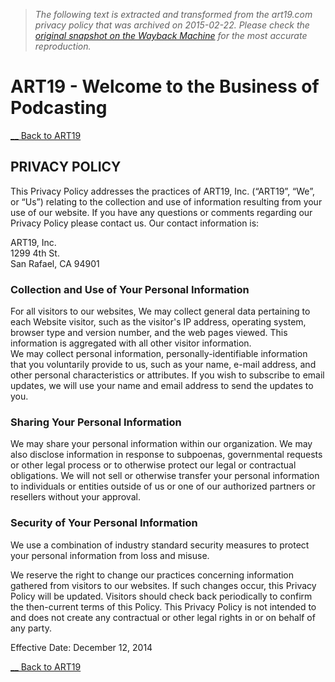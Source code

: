 > *The following text is extracted and transformed from the art19.com privacy policy that was archived on 2015-02-22. Please check the [original snapshot on the Wayback Machine](https://web.archive.org/web/20150222053706id_/http%3A//art19.com/privacy) for the most accurate reproduction.*

# ART19 - Welcome to the Business of Podcasting

[__ Back to ART19 ](http://www.art19.com/#footer)

##  PRIVACY POLICY 

This Privacy Policy addresses the practices of ART19, Inc. (“ART19”, “We”, or “Us”) relating to the collection and use of information resulting from your use of our website. If you have any questions or comments regarding our Privacy Policy please contact us. Our contact information is: 

ART19, Inc.   
1299 4th St.   
San Rafael, CA 94901 

### Collection and Use of Your Personal Information

For all visitors to our websites, We may collect general data pertaining to each Website visitor, such as the visitor's IP address, operating system, browser type and version number, and the web pages viewed. This information is aggregated with all other visitor information.   
We may collect personal information, personally-identifiable information that you voluntarily provide to us, such as your name, e-mail address, and other personal characteristics or attributes. If you wish to subscribe to email updates, we will use your name and email address to send the updates to you. 

###  Sharing Your Personal Information 

We may share your personal information within our organization. We may also disclose information in response to subpoenas, governmental requests or other legal process or to otherwise protect our legal or contractual obligations. We will not sell or otherwise transfer your personal information to individuals or entities outside of us or one of our authorized partners or resellers without your approval. 

###  Security of Your Personal Information 

We use a combination of industry standard security measures to protect your personal information from loss and misuse. 

We reserve the right to change our practices concerning information gathered from visitors to our websites. If such changes occur, this Privacy Policy will be updated. Visitors should check back periodically to confirm the then-current terms of this Policy. This Privacy Policy is not intended to and does not create any contractual or other legal rights in or on behalf of any party. 

Effective Date: December 12, 2014 

[__ Back to ART19 ](http://www.art19.com/#footer)
